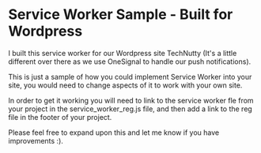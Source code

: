 # Service Worker Sample - Built for Wordpress
I built this service worker for our Wordpress site TechNutty (It's a little different over there as we use OneSignal to handle our push notifications).

This is just a sample of how you could implement Service Worker into your site, you would need to change aspects of it to work with your own site.

In order to get it working you will need to link to the service worker fle from your project in the service_worker_reg.js file, and then add a link to the reg file in the footer of your project.

Please feel free to expand upon this and let me know if you have improvements :).
